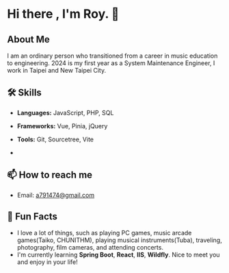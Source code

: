# Hi there , I'm Roy. 👋

<!--![Profile views](url) 未來建立個人網頁可以放這裡-->

## About Me
I am an ordinary person who transitioned from a career in music education to engineering. 2024 is my first year as a System Maintenance Engineer, I work in Taipei and New Taipei City.

## 🛠 Skills
- **Languages:** JavaScript, PHP, SQL
- **Frameworks:** Vue, Pinia, jQuery
- **Tools:** Git, Sourcetree, Vite

- 
<!-- ## 🌟 Projects  未來有專案經歷放這裡
### [Project 1 Name](https://github.com/your-github-username/project1)
A brief description of Project 1.
-->

<!-- ## 📈 GitHub Stats  -->
<!-- ## 🔗 Connect with me 未來整理好個人資訊放這裡
- [LinkedIn](https://www.linkedin.com/in/hungyi-ke-351283201/)
-->

## 📫 How to reach me
- Email: [a791474@gmail.com](mailto:a791474@gmail.com)

## 🎉 Fun Facts
- I love a lot of things, such as playing PC games, music arcade games(Taiko, CHUNITHM), playing musical instruments(Tuba), traveling, photography, film cameras, and attending concerts.
- I'm currently learning **Spring Boot**, **React**, **IIS**, **Wildfly**.
Nice to meet you and enjoy in your life!
<!--
Here are some ideas to get you started:

- 🔭 I’m currently working on ...
- 🌱 I’m currently learning ...
- 👯 I’m looking to collaborate on ...
- 🤔 I’m looking for help with ...
- 💬 Ask me about ...
- 📫 How to reach me: ...
- 😄 Pronouns: ...
- ⚡ Fun fact: ...
-->
